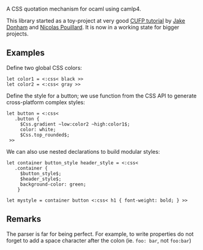 A CSS quotation mechanism for ocaml using camlp4.

This library started as a toy-project at very good
[CUFP tutorial](http://cufp.org/conference/sessions/2010/camlp4-and-template-haskell)
by [Jake Donham](http://www.github.com/jaked) and [Nicolas Pouillard](http://www.github.com/np).
It is now in a working state for bigger projects.

Examples
--------

Define two global CSS colors:

    let color1 = <:css< black >>
    let color2 = <:css< gray >>

Define the style for a button; we use function from the CSS API to generate cross-platform
complex styles:

    let button = <:css< 
       .button {
         $Css.gradient ~low:color2 ~high:color1$;
         color: white;
         $Css.top_rounded$;
     >>

We can also use nested declarations to build modular styles:

    let container button_style header_style = <:css<
       .container {
         $button_style$;
         $header_style$;
         background-color: green;
        }

    let mystyle = container button <:css< h1 { font-weight: bold; } >>

Remarks
-------

The parser is far for being perfect. For example, to write properties do not forget to add a space
character after the colon (ie. `foo: bar`, not `foo:bar`)
	
		
